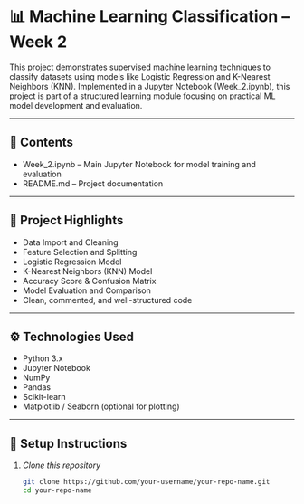 # 📊 Machine Learning Classification – Week 2

This project demonstrates supervised machine learning techniques to classify datasets using models like Logistic Regression and K-Nearest Neighbors (KNN). Implemented in a Jupyter Notebook (Week_2.ipynb), this project is part of a structured learning module focusing on practical ML model development and evaluation.

---

## 📁 Contents

- Week_2.ipynb – Main Jupyter Notebook for model training and evaluation
- README.md – Project documentation

---

## 🚀 Project Highlights

- Data Import and Cleaning  
- Feature Selection and Splitting  
- Logistic Regression Model  
- K-Nearest Neighbors (KNN) Model  
- Accuracy Score & Confusion Matrix  
- Model Evaluation and Comparison  
- Clean, commented, and well-structured code  

---

## ⚙ Technologies Used

- Python 3.x  
- Jupyter Notebook  
- NumPy  
- Pandas  
- Scikit-learn  
- Matplotlib / Seaborn (optional for plotting)

---

## 🔧 Setup Instructions

1. *Clone this repository*
   ```bash
   git clone https://github.com/your-username/your-repo-name.git
   cd your-repo-name
